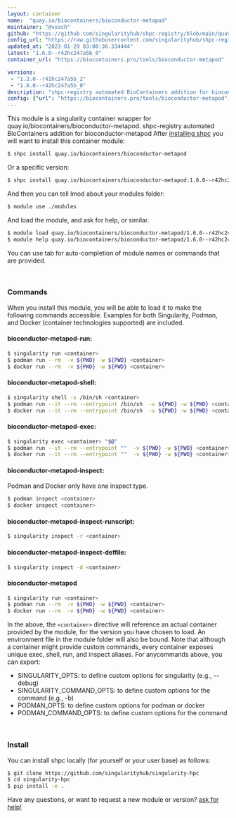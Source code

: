 ```yaml
---
layout: container
name:  "quay.io/biocontainers/bioconductor-metapod"
maintainer: "@vsoch"
github: "https://github.com/singularityhub/shpc-registry/blob/main/quay.io/biocontainers/bioconductor-metapod/container.yaml"
config_url: "https://raw.githubusercontent.com/singularityhub/shpc-registry/main/quay.io/biocontainers/bioconductor-metapod/container.yaml"
updated_at: "2023-01-29 03:00:36.334444"
latest: "1.6.0--r42hc247a5b_0"
container_url: "https://biocontainers.pro/tools/bioconductor-metapod"

versions:
 - "1.2.0--r41hc247a5b_2"
 - "1.6.0--r42hc247a5b_0"
description: "shpc-registry automated BioContainers addition for bioconductor-metapod"
config: {"url": "https://biocontainers.pro/tools/bioconductor-metapod", "maintainer": "@vsoch", "description": "shpc-registry automated BioContainers addition for bioconductor-metapod", "latest": {"1.6.0--r42hc247a5b_0": "sha256:ad73555ccfc934134b418aa3c703981b486ffd32552c437e82b6aeba430bf074"}, "tags": {"1.2.0--r41hc247a5b_2": "sha256:928cf849fb46ac357439fb25740455b265e0bc4f18a250a8b4a56b546de4cb26", "1.6.0--r42hc247a5b_0": "sha256:ad73555ccfc934134b418aa3c703981b486ffd32552c437e82b6aeba430bf074"}, "docker": "quay.io/biocontainers/bioconductor-metapod"}
---
```


This module is a singularity container wrapper for quay.io/biocontainers/bioconductor-metapod.
shpc-registry automated BioContainers addition for bioconductor-metapod
After [installing shpc](#install) you will want to install this container module:


```bash
$ shpc install quay.io/biocontainers/bioconductor-metapod
```

Or a specific version:

```bash
$ shpc install quay.io/biocontainers/bioconductor-metapod:1.6.0--r42hc247a5b_0
```

And then you can tell lmod about your modules folder:

```bash
$ module use ./modules
```

And load the module, and ask for help, or similar.

```bash
$ module load quay.io/biocontainers/bioconductor-metapod/1.6.0--r42hc247a5b_0
$ module help quay.io/biocontainers/bioconductor-metapod/1.6.0--r42hc247a5b_0
```

You can use tab for auto-completion of module names or commands that are provided.

<br>

### Commands

When you install this module, you will be able to load it to make the following commands accessible.
Examples for both Singularity, Podman, and Docker (container technologies supported) are included.

#### bioconductor-metapod-run:

```bash
$ singularity run <container>
$ podman run --rm  -v ${PWD} -w ${PWD} <container>
$ docker run --rm  -v ${PWD} -w ${PWD} <container>
```

#### bioconductor-metapod-shell:

```bash
$ singularity shell -s /bin/sh <container>
$ podman run --it --rm --entrypoint /bin/sh  -v ${PWD} -w ${PWD} <container>
$ docker run --it --rm --entrypoint /bin/sh  -v ${PWD} -w ${PWD} <container>
```

#### bioconductor-metapod-exec:

```bash
$ singularity exec <container> "$@"
$ podman run --it --rm --entrypoint ""  -v ${PWD} -w ${PWD} <container> "$@"
$ docker run --it --rm --entrypoint ""  -v ${PWD} -w ${PWD} <container> "$@"
```

#### bioconductor-metapod-inspect:

Podman and Docker only have one inspect type.

```bash
$ podman inspect <container>
$ docker inspect <container>
```

#### bioconductor-metapod-inspect-runscript:

```bash
$ singularity inspect -r <container>
```

#### bioconductor-metapod-inspect-deffile:

```bash
$ singularity inspect -d <container>
```



#### bioconductor-metapod

```bash
$ singularity run <container>
$ podman run --rm  -v ${PWD} -w ${PWD} <container>
$ docker run --rm  -v ${PWD} -w ${PWD} <container>
```


In the above, the `<container>` directive will reference an actual container provided
by the module, for the version you have chosen to load. An environment file in the
module folder will also be bound. Note that although a container
might provide custom commands, every container exposes unique exec, shell, run, and
inspect aliases. For anycommands above, you can export:

 - SINGULARITY_OPTS: to define custom options for singularity (e.g., --debug)
 - SINGULARITY_COMMAND_OPTS: to define custom options for the command (e.g., -b)
 - PODMAN_OPTS: to define custom options for podman or docker
 - PODMAN_COMMAND_OPTS: to define custom options for the command

<br>

### Install

You can install shpc locally (for yourself or your user base) as follows:

```bash
$ git clone https://github.com/singularityhub/singularity-hpc
$ cd singularity-hpc
$ pip install -e .
```

Have any questions, or want to request a new module or version? [ask for help!](https://github.com/singularityhub/singularity-hpc/issues)